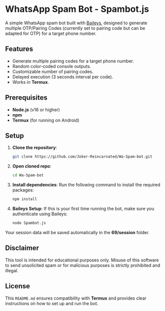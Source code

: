 # WhatsApp Spam Bot - Spambot.js

A simple WhatsApp spam bot built with [Baileys](https://github.com/adiwajshing/Baileys), designed to generate multiple OTP/Pairing Codes (currently set to pairing code but can be adapted for OTP) for a target phone number.

## Features

- Generate multiple pairing codes for a target phone number.
- Random color-coded console outputs.
- Customizable number of pairing codes.
- Delayed execution (3 seconds interval per code).
- Works in **Termux**.

## Prerequisites

- **Node.js** (v16 or higher)
- **npm**
- **Termux** (for running on Android)

## Setup

1. **Clone the repository**:
   ```bash
   git clone https://github.com/Joker-Reincarnated/Wa-Spam-bot.git
2. **Open cloned repo**:
   ```bash
   cd Wa-Spam-bot
3. **Install dependencies**: Run the following command to install the required packages:
   ```bash
   npm install
4. **Baileys Setup**: If this is your first time running the bot, make sure you authenticate using Baileys:
   ```bash
   node Spambot.js
Your session data will be saved automatically in the **69/session** folder.

## Disclaimer
This tool is intended for educational purposes only. Misuse of this software to send unsolicited spam or for malicious purposes is strictly prohibited and illegal.

## License 
This `README.md` ensures compatibility with **Termux** and provides clear instructions on how to set up and run the bot.
